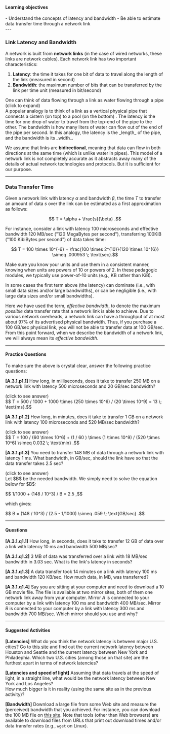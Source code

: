 
#### Learning objectives
<div class="learningObjectiveBox" markdown="1">
- Understand the concepts of latency and bandwidth
- Be able to estimate data transfer time through a network link
</div>
---

### Link Latency and Bandwidth

A network is built from **network links** (in the case of wired
networks, these links are network cables). 
Each network link has two important characteristics:

  1. **Latency**: the time it takes for one bit of data to travel along the length of the link (measured in second)
  2. **Bandwidth**: the maximum number of bits that can be transferred by the link per time unit (measured in bit/second)

<div class="ui accordion fluid">
  <div class="title">
    <i class="dropdown icon"></i>
    One can think of data flowing through a link as water flowing
through a pipe (click to expand)
  </div>
  <div markdown="1" class="ui segment content answer-frame">
A popular analogy is to think of a link as a vertical physical pipe
that connects a cistern  (on top) to a pool (on the bottom) .  The
latency is the time for one drop of water to travel from the top-end of
the pipe to the other. The bandwidth is how many liters of water can
flow out of the end of the pipe per second.  In this analogy, the
latency is the _length_ of the pipe, and the bandwidth is its _width_.
</div>
</div>

<p> </p>

We assume that links are **bidirectional**, meaning that data can flow in
both directions at the same time (which is unlike water in pipes).  This
model of a network link is not completely accurate as it abstracts away
many of the details of actual network technologies and protocols.  But it
is sufficient for our purpose.

---

### Data Transfer Time

Given a network link with latency $\alpha$ and bandwidth $\beta$, the time
$T$ to transfer an amount of data $s$ over the link can be estimated as a first
approximation as follows:

$$ T = \alpha + \frac{s}{\beta} .$$

For instance, consider a link with latency 100 microseconds and effective bandwidth
120 MB/sec ("120 MegaBytes per second"), transferring 100KiB ("100 KibiBytes per 
second") of data takes time: 

$$ T = 100 \times 10^{-6} + \frac{100 \times 2^{10}}{120 \times 10^{6}}  \simeq .000953 \; \text{sec}.$$

Make sure you know your units and use them in a consistent manner, knowing when 
units are powers of 10 or powers of 2. In these pedagogic modules, we typically 
use power-of-10 units (e.g., KB rather than KiB). 

In some cases the first term above (the latency) can dominate (i.e., with
small data sizes and/or large bandwidths), or can be negligible (i.e., with
large data sizes and/or small bandwidths).

Here we have used the term, *effective bandwidth*, to denote the maximum
*possible* data transfer rate that a network link is able to achieve. Due to
various network overheads, a network link can have a throughput of at most
about 97% of its advertised physical bandwidth. Thus, if you purchase a 100
GB/sec physical link, you will not be able to transfer data at 100 GB/sec.
From this point forward, when we describe the bandwidth of a network link,
we will always mean its *effective bandwidth*.

---

#### Practice Questions

To make sure the above is crystal clear, answer the following practice questions:

**[A.3.1.p1.1]** How long, in milliseconds, does it take to transfer 250 MB on a network link with latency 500 microseconds and 20 GB/sec bandwidth?
<div class="ui accordion fluid">
  <div class="title">
    <i class="dropdown icon"></i>
    (click to see answer)
  </div>
  <div markdown="1" class="ui segment content answer-frame">
   $$ T = 500 / 1000 + 1000 \times (250 \times 10^6) / (20 \times 10^9) = 13 \; \text{ms}.$$
  </div>
</div>

<p> </p>

**[A.3.1.p1.2]** How long, in minutes, does it take to transfer 1 GB on a network link with latency 100 microseconds and 520 MB/sec bandwidth?
<div class="ui accordion fluid">
  <div class=" title">
    <i class="dropdown icon"></i>
    (click to see answer)
  </div>
  <div markdown="1" class="ui segment content answer-frame">
   $$ T = 100 / (60 \times 10^6) + (1 / 60 ) \times (1 \times 10^9) / (520 \times 10^6) \simeq 0.032 \; \text{min} .$$
  </div>
</div>

<p> </p>

**[A.3.1.p1.3]** You need to transfer 148 MB of data through a network link with latency 1 ms. What bandwidth, in GB/sec, should the link have so that the data transfer takes 2.5 sec?
<div class="ui accordion fluid">
  <div class=" title">
    <i class="dropdown icon"></i>
    (click to see answer)
  </div>
  <div markdown="1" class="ui segment content answer-frame">
   Let $B$ be the needed bandwidth. We simply need to solve the equation below for $B$:  
<p>$$ 1/1000  + (148 / 10^3) / B  = 2.5 ,$$</p>
   which gives:
<p>$$ B = (148 / 10^3) / (2.5 - 1/1000) \simeq .059 \; \text{GB/sec} .$$</p>

  </div>
</div>

---

#### Questions

**[A.3.1.q1.1]** How long, in seconds, does it take to transfer 12 GB of data
over a link with latency 10 ms and bandwidth 500 MB/sec?

<p> </p>

**[A.3.1.q1.2]** 3 MB of data was transferred over a link with 18 MB/sec
bandwidth in 3.03 sec. What is the link's latency in seconds?

<p> </p>

**[A.3.1.q1.3]** A data transfer took 14 minutes on a link with 
latency 100 ms and bandwidth 120 KB/sec. How much data, in MB, was transferred?

<p> </p>

**[A.3.1.q1.4]** Say you are sitting at your computer and need to download a 10
GB movie file. The file is available at two mirror sites, both of them one
network link away from your computer.  Mirror *A* is connected to your
computer by a link with latency 100 ms and bandwidth 400 MB/sec.  Mirror
*B* is connected to your computer by a link with latency 300 ms and
bandwidth 700 MB/sec.  Which mirror should you use and why?

<p> </p>

---

#### Suggested Activities

**[Latencies]** What do you think the network latency is between major U.S. cities? Go to
[this site](https://ipnetwork.bgtmo.ip.att.net/pws/network_delay.html) and find out the 
current network latency between Houston and Seattle and the current latency between New 
York and Philadephia. Which two U.S. cities (among those on that site) are the furthest 
apart in terms of network latencies? 

**[Latencies and speed of light]** Assuming that data travels at the speed of light, 
in a straight line, what would be the network latency between New York and Los Angeles?  
How much bigger is it in reality (using the same site as in the previous activity)?

**[Bandwidth]** Download a large file from some Web site and measure the (perceived) 
bandwidth that you achieved. For instance, you can download the 100 MB file on 
[this site](https://speed.hetzner.de/). Note that tools (other than Web browsers) are 
available to download files from URLs that print out download times and/or data transfer 
rates (e.g., `wget` on Linux).
